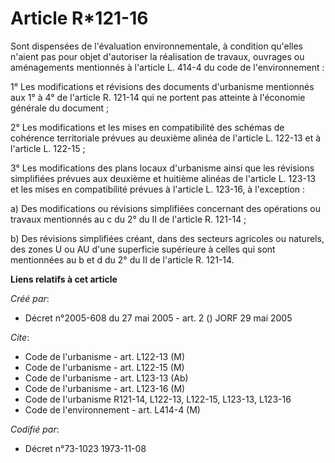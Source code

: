 # Article R*121-16

Sont dispensées de l'évaluation environnementale, à condition qu'elles n'aient pas pour objet d'autoriser la réalisation de
travaux, ouvrages ou aménagements mentionnés à l'article L. 414-4 du code de l'environnement :

1° Les modifications et révisions des documents d'urbanisme mentionnés aux 1° à 4° de l'article R. 121-14 qui ne portent pas
atteinte à l'économie générale du document ;

2° Les modifications et les mises en compatibilité des schémas de cohérence territoriale prévues au deuxième alinéa de
l'article L. 122-13 et à l'article L. 122-15 ;

3° Les modifications des plans locaux d'urbanisme ainsi que les révisions simplifiées prévues aux deuxième et huitième
alinéas de l'article L. 123-13 et les mises en compatibilité prévues à l'article L. 123-16, à l'exception :

a) Des modifications ou révisions simplifiées concernant des opérations ou travaux mentionnés au c du 2° du II de l'article
R. 121-14 ;

b) Des révisions simplifiées créant, dans des secteurs agricoles ou naturels, des zones U ou AU d'une superficie supérieure à
celles qui sont mentionnées au b et d du 2° du II de l'article R. 121-14.

**Liens relatifs à cet article**

_Créé par_:

  - Décret n°2005-608 du 27 mai 2005 - art. 2 () JORF 29 mai 2005

_Cite_:

  - Code de l'urbanisme - art. L122-13 (M)
  - Code de l'urbanisme - art. L122-15 (M)
  - Code de l'urbanisme - art. L123-13 (Ab)
  - Code de l'urbanisme - art. L123-16 (M)
  - Code de l'urbanisme R121-14, L122-13, L122-15, L123-13, L123-16
  - Code de l'environnement - art. L414-4 (M)

_Codifié par_:

  - Décret n°73-1023 1973-11-08
